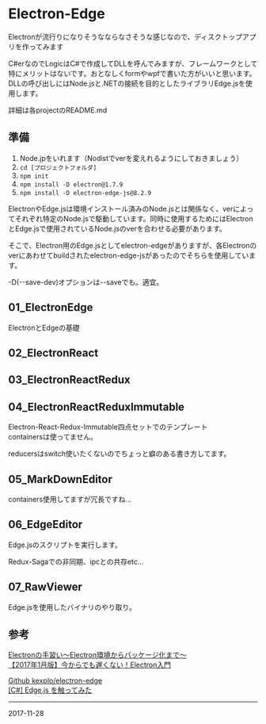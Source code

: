 # Electron-Edge

Electronが流行りになりそうなならなさそうな感じなので、ディスクトップアプリを作ってみます

C#erなのでLogicはC#で作成してDLLを呼んでみますが、フレームワークとして特にメリットはないです。おとなしくformやwpfで書いた方がいいと思います。  
DLLの呼び出しにはNode.jsと.NETの接続を目的としたライブラリEdge.jsを使用します。

詳細は各projectのREADME.md

## 準備

1. Node.jpをいれます（Nodistでverを変えれるようにしておきましょう）
2. ``` cd [プロジェクトフォルダ] ```
3. ``` npm init ```
4. ``` npm install -D electron@1.7.9 ```
5. ``` npm install -D electron-edge-js@8.2.9 ```

ElectronやEdge.jsは環境インストール済みのNode.jsとは関係なく、verによってそれぞれ特定のNode.jsで駆動しています。同時に使用するためにはElectronとEdge.jsで使用されているNode.jsのverを合わせる必要があります。

そこで、Electron用のEdge.jsとしてelectron-edgeがありますが、各Electronのverにあわせてbuildされたelectron-edge-jsがあったのでそちらを使用しています。

-D(--save-dev)オプションは--saveでも。適宜。

## 01_ElectronEdge

ElectronとEdgeの基礎

## 02_ElectronReact
## 03_ElectronReactRedux
## 04_ElectronReactReduxImmutable

Electron-React-Redux-Immutable四点セットでのテンプレート  
containersは使ってません。

reducersはswitch使いたくないのでちょっと癖のある書き方してます。

## 05_MarkDownEditor

containers使用してますが冗長ですね...

## 06_EdgeEditor

Edge.jsのスクリプトを実行します。

Redux-Sagaでの非同期、ipcとの共存etc...

## 07_RawViewer

Edge.jsを使用したバイナリのやり取り。

## 参考

[Electronの手習い〜Electron環境からパッケージ化まで〜](https://qiita.com/tagosaku324/items/c720499080d523bbe1d7)  
[【2017年1月版】今からでも遅くない！Electron入門](https://qiita.com/umamichi/items/6ce4f46c1458e89c4cfc)

[Github kexplo/electron-edge](https://github.com/kexplo/electron-edge)  
[[C#] Edge.js を触ってみた](https://qiita.com/t-koyama/items/c6070c89bb5bd6f15fa7)

********
2017-11-28
